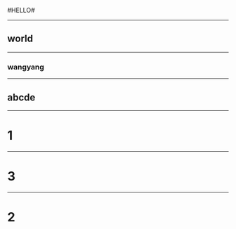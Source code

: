 #HELLO#

----------
## world ##

--------
### wangyang ###

-----------
## abcde ##


----------
# 1 #


---------
# 3 #



----------
# 2 #

